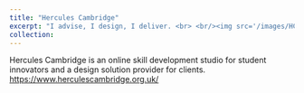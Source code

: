 ```yaml
---
title: "Hercules Cambridge"
excerpt: "I advise, I design, I deliver. <br> <br/><img src='/images/HClogo.png'>"
collection: 
---
```


Hercules Cambridge is an online skill development studio for student innovators and a design solution provider for clients. <br>
https://www.herculescambridge.org.uk/
